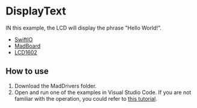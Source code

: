# DisplayText

IN this example, the LCD will display the phrase "Hello World!".

* [SwiftIO](https://github.com/madmachineio/SwiftIO)
* [MadBoard](https://github.com/madmachineio/MadBoards)
* [LCD1602](https://github.com/madmachineio/MadDrivers/tree/main/Sources/LCD1602/LCD1602.swift)


## How to use

1. Download the MadDrivers folder.
2. Open and run one of the examples in Visual Studio Code. If you are not familiar with the operation, you could refer to [this tutorial](https://docs.madmachine.io/overview/advanced/run-example).
 